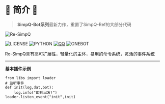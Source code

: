 # 📄 简介 📄
> **SimpQ-Bot系列**最新力作，重置了SimpQ-Ref的大部分代码    

![Re-SimpQ](https://socialify.git.ci/CNlongY-Py/Re-SimpQ/image?forks=1&issues=1&language=1&logo=https%3A%2F%2Fraw.githubusercontent.com%2FCNlongY-Py%2FRe-SimpQ%2Frefs%2Fheads%2Fmain%2Fdocs%2FICON.png&name=1&owner=1&pulls=1&stargazers=1&theme=Light)

![LICENSE](https://img.shields.io/badge/license-icon?style=for-the-badge&label=GPL-3.0&color=green) 
![PYTHON](https://img.shields.io/badge/3.8%2B-icon?style=for-the-badge&label=Python&color=lightblue)
[![QQ](https://img.shields.io/badge/%E5%AE%98%E6%96%B9-%E7%A4%BE%E5%8C%BA?style=for-the-badge&label=QQ%E7%BE%A4&color=blue)](https://qm.qq.com/cgi-bin/qm/qr?k=LteZqCk_lsIO7OWgx3HtQqWzGGDVYjTq&jump_from=webapi&authKey=Gcg2D/di5o7qI31M4mTVpdjfqJNOuLdnUqZCafC9Chtocq8kPVBoAAqMB8hukDxO)
![ONEBOT](https://img.shields.io/badge/11-icon?style=for-the-badge&label=Onebot&labelColor=black&color=gray)

Re-SimpQ具有高可扩展性，轻量化的主体，易用的命令系统，灵活的事件系统  
***
**基本插件示例**
```python3
from libs import loader
# 监听事件
def init(log,dat,bot):
    log.info("即刻出发!")
loader.listen_event("init",init)
```
